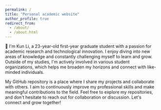 ```yaml
---
permalink: /
title: "Personal academic website"
author_profile: true
redirect_from: 
  - /about/
  - /about.html
---
```


👋
I'm Kun Li, a 23-year-old first-year graduate student with a passion for academic research and technological innovation. I enjoy diving into new areas of knowledge and constantly challenging myself to learn and grow. Outside of my studies, I'm actively involved in various student organizations, which helps me broaden my horizons and connect with like-minded individuals.

My GitHub repository is a place where I share my projects and collaborate with others. I aim to continuously improve my professional skills and make meaningful contributions to the field. Feel free to explore my repositories, and don't hesitate to reach out for collaboration or discussion. Let's connect and grow together!
